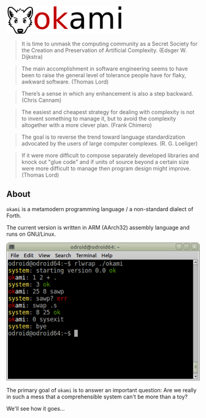 ![okami](okami.png)

> It is time to unmask the computing community as a Secret Society
> for the Creation and Preservation of Artificial Complexity.
(Edsger W. Dijkstra)

> The main accomplishment in software engineering seems to have been
> to raise the general level of tolerance people have
> for flaky, awkward software.
(Thomas Lord)

> There’s a sense in which any enhancement is also a step backward.
(Chris Cannam)

> The easiest and cheapest strategy for dealing with complexity
> is not to invent something to manage it,
> but to avoid the complexity altogether with a more clever plan. 
(Frank Chimero) 

> The goal is to reverse the trend toward language standardization
> advocated by the users of large computer complexes.
(R. G. Loeliger)

> If it were more difficult to compose separately developed libraries
> and knock out "glue code" and if units of source beyond a certain size
> were more difficult to manage then program design might improve.
(Thomas Lord)

## About

`okami` is a metamodern programming language / a non-standard dialect of Forth.

The current version is written in ARM (AArch32) assembly language and runs on GNU/Linux.

![screenshot](screenshot.png)

The primary goal of `okami` is to answer an important question:
Are we really in such a mess that a comprehensible system can't be more than a toy?

We'll see how it goes...
